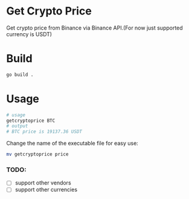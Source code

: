 # Get Crypto Price
Get crypto price from Binance via Binance API.(For now just supported currency is USDT)

# Build
```bash
go build .
```

# Usage

```bash
# usage 
getcryptoprice BTC
# output
# BTC price is 19137.36 USDT
```

Change the name of the executable file for easy use: 
```bash
mv getcryptoprice price
```

### TODO:
- [ ] support other vendors
- [ ] support other currencies